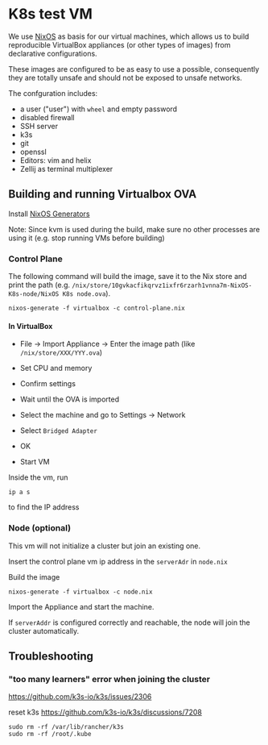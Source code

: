 # K8s test VM

We use [NixOS](https://nixos.org) as basis for our virtual machines, which allows us to build reproducible VirtualBox appliances (or other types of images) from declarative configurations.

These images are configured to be as easy to use a possible, consequently they are totally unsafe and should not be exposed to unsafe networks.

The confguration includes:
- a user ("user") with `wheel` and empty password
- disabled firewall
- SSH server
- k3s
- git
- openssl
- Editors: vim and helix
- Zellij as terminal multiplexer

## Building and running Virtualbox OVA

Install [NixOS Generators](https://github.com/nix-community/nixos-generators)

Note: Since kvm is used during the build, make sure no other processes are using it (e.g. stop running VMs before building)



### Control Plane

The following command will build the image, save it to the Nix store and print the path (e.g. `/nix/store/10gvkacfikqrvz1ixfr6rzarh1vnna7m-NixOS-K8s-node/NixOS K8s node.ova`).

```console
nixos-generate -f virtualbox -c control-plane.nix
```

#### In VirtualBox 
- File -> Import Appliance -> Enter the image path (like `/nix/store/XXX/YYY.ova`)
- Set CPU and memory
- Confirm settings
- Wait until the OVA is imported
- Select the machine and go to Settings -> Network
- Select `Bridged Adapter`
- OK

- Start VM

Inside the vm, run 
```console
ip a s
```
to find the IP address

### Node (optional)

This vm will not initialize a cluster but join an existing one.

Insert the control plane vm ip address in the `serverAdr` in `node.nix`

Build the image
```console
nixos-generate -f virtualbox -c node.nix
```

Import the Appliance and start the machine.

If `serverAddr` is configured correctly and reachable, the node will join the cluster automatically.

## Troubleshooting

###  "too many learners" error when joining the cluster
https://github.com/k3s-io/k3s/issues/2306

reset k3s
https://github.com/k3s-io/k3s/discussions/7208

```console
sudo rm -rf /var/lib/rancher/k3s
sudo rm -rf /root/.kube
```
